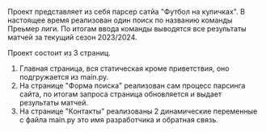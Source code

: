 Проект представляет из себя парсер сатйа "Футбол на куличках".
В настоящее время реализован один поиск по названию команды Преьмер лиги. 
По итогам ввода команды выводятся все результаты матчей за текущий сезон 2023/2024.

Проект состоит из 3 страниц.
1. Главная страница, вся статическая кроме приветствия, оно подгружается из main.py.
2. На странице "Форма поиска" реализован сам процесс парсинга сайта, по итогам запроса страница обновляется и выдает результаты матчей.
3. На странице "Контакты" реализованы 2 динамические переменные с файла main.py это имя разработчика и обратная связь. 
